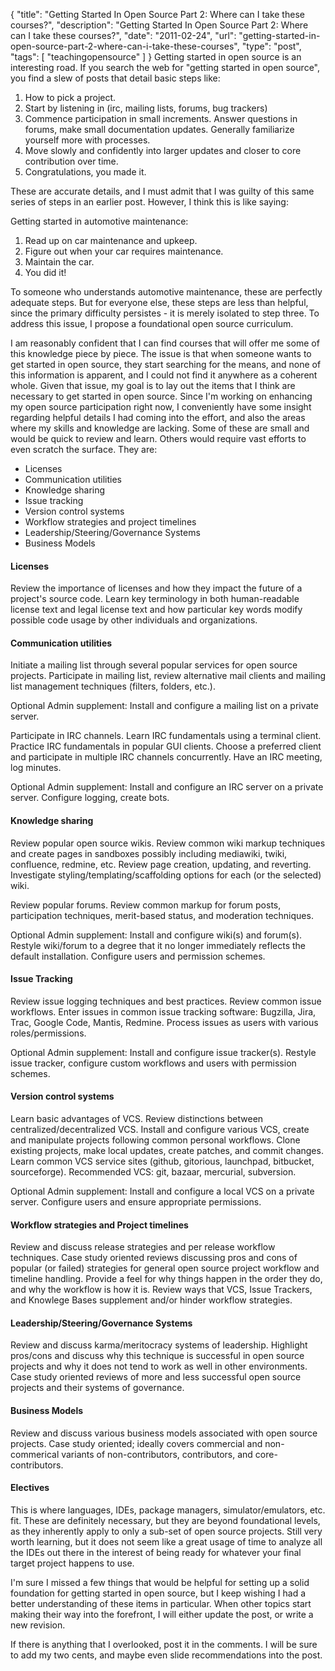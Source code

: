 {
  "title": "Getting Started In Open Source Part 2: Where can I take these courses?",
  "description": "Getting Started In Open Source Part 2: Where can I take these courses?",
  "date": "2011-02-24",
  "url": "getting-started-in-open-source-part-2-where-can-i-take-these-courses",
  "type": "post",
  "tags": [
    "teachingopensource"
  ]
}
Getting started in open source is an interesting road. If you search the web for "getting started in open source", you find a slew of posts that detail basic steps like:

1.  How to pick a project.
2.  Start by listening in (irc, mailing lists, forums, bug trackers)
3.  Commence participation in small increments.  Answer questions in forums, make small documentation updates.  Generally familiarize yourself more with processes.
4.  Move slowly and confidently into larger updates and closer to core contribution over time.
5.  Congratulations, you made it.

These are accurate details, and I must admit that I was guilty of this same series of steps in an earlier post.  However, I think this is like saying:

Getting started in automotive maintenance:

1.  Read up on car maintenance and upkeep.
2.  Figure out when your car requires maintenance.
3.  Maintain the car.
4.  You did it!

To someone who understands automotive maintenance, these are perfectly adequate steps. But for everyone else, these steps are less than helpful, since the primary difficulty persistes - it is merely isolated to step three. To address this issue, I propose a foundational open source curriculum.

I am reasonably confident that I can find courses that will offer me some of this knowledge piece by piece.  The issue is that when someone wants to get started in open source, they start searching for the means, and none of this information is apparent, and I could not find it anywhere as a coherent whole. Given that issue, my goal is to lay out the items that I think are necessary to get started in open source. Since I'm working on enhancing my open source participation right now, I conveniently have some insight regarding helpful details I had coming into the effort, and also the areas where my skills and knowledge are lacking.  Some of these are small and would be quick to review and learn. Others would require vast efforts to even scratch the surface. They are:

*   Licenses
*   Communication utilities
*   Knowledge sharing
*   Issue tracking
*   Version control systems
*   Workflow strategies and project timelines
*   Leadership/Steering/Governance Systems
*   Business Models

#### Licenses

Review the importance of licenses and how they impact the future of a project's source code. Learn key terminology in both human-readable license text and legal license text and how particular key words modify possible code usage by other individuals and organizations.

#### Communication utilities

Initiate a mailing list through several popular services for open source projects. Participate in mailing list, review alternative mail clients and mailing list management techniques (filters, folders, etc.). 

Optional Admin supplement: Install and configure a mailing list on a private server.  

Participate in IRC channels. Learn IRC fundamentals using a terminal client. Practice IRC fundamentals in popular GUI clients. Choose a preferred client and participate in multiple IRC channels concurrently. Have an IRC meeting, log minutes. 

Optional Admin supplement: Install and configure an IRC server on a private server. Configure logging, create bots.

#### Knowledge sharing

Review popular open source wikis. Review common wiki markup techniques and create pages in sandboxes possibly including mediawiki, twiki, confluence, redmine, etc. Review page creation, updating, and reverting. Investigate styling/templating/scaffolding options for each (or the selected) wiki. 

Review popular forums. Review common markup for forum posts, participation techniques, merit-based status, and moderation techniques.  

Optional Admin supplement: Install and configure wiki(s) and forum(s). Restyle wiki/forum to a degree that it no longer immediately reflects the default installation. Configure users and permission schemes.

#### Issue Tracking

Review issue logging techniques and best practices. Review common issue workflows. Enter issues in common issue tracking software: Bugzilla, Jira, Trac, Google Code, Mantis, Redmine. Process issues as users with various roles/permissions.

Optional Admin supplement: Install and configure issue tracker(s). Restyle issue tracker, configure custom workflows and users with permission schemes.

#### Version control systems

Learn basic advantages of VCS. Review distinctions between centralized/decentralized VCS. Install and configure various VCS, create and manipulate projects following common personal workflows. Clone existing projects, make local updates, create patches, and commit changes. Learn common VCS service sites (github, gitorious, launchpad, bitbucket, sourceforge). Recommended VCS: git, bazaar, mercurial, subversion.

Optional Admin supplement: Install and configure a local VCS on a private server. Configure users and ensure appropriate permissions.

#### Workflow strategies and Project timelines

Review and discuss release strategies and per release workflow techniques. Case study oriented reviews discussing pros and cons of popular (or failed) strategies for general open source project workflow and timeline handling. Provide a feel for why things happen in the order they do, and why the workflow is how it is. Review ways that VCS, Issue Trackers, and Knowlege Bases supplement and/or hinder workflow strategies.

#### Leadership/Steering/Governance Systems

Review and discuss karma/meritocracy systems of leadership. Highlight pros/cons and discuss why this technique is successful in open source projects and why it does not tend to work as well in other environments. Case study oriented reviews of more and less successful open source projects and their systems of governance.

#### Business Models

Review and discuss various business models associated with open source projects. Case study oriented; ideally covers commercial and non-commerical variants of non-contributors, contributors, and core-contributors.

#### Electives

This is where languages, IDEs, package managers, simulator/emulators, etc. fit. These are definitely necessary, but they are beyond foundational levels, as they inherently apply to only a sub-set of open source projects. Still very worth learning, but it does not seem like a great usage of time to analyze all the IDEs out there in the interest of being ready for whatever your final target project happens to use.

I'm sure I missed a few things that would be helpful for setting up a solid foundation for getting started in open source, but I keep wishing I had a better understanding of these items in particular. When other topics start making their way into the forefront, I will either update the post, or write a new revision. 

If there is anything that I overlooked, post it in the comments. I will be sure to add my two cents, and maybe even slide recommendations into the post.
